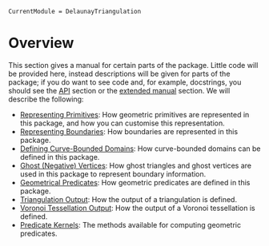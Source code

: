 ```@meta
CurrentModule = DelaunayTriangulation
```

# Overview 

This section gives a manual for certain parts of the package. Little code will be provided here, instead descriptions will be given for parts of the package; if you do want to see code and, for example, docstrings, you should see the [API](../api/overview.md) section or the [extended manual](../extended/overview.md) section. We will describe the following:

- [Representing Primitives](primitives.md): How geometric primitives are represented in this package, and how you can customise this representation.
- [Representing Boundaries](boundaries.md): How boundaries are represented in this package.
- [Defining Curve-Bounded Domains](curve_bounded.md): How curve-bounded domains can be defined in this package.
- [Ghost (Negative) Vertices](ghost_triangles.md): How ghost triangles and ghost vertices are used in this package to represent boundary information.
- [Geometrical Predicates](predicates.md): How geometric predicates are defined in this package.
- [Triangulation Output](triangulation_output.md): How the output of a triangulation is defined.
- [Voronoi Tessellation Output](voronoi_output.md): How the output of a Voronoi tessellation is defined.
- [Predicate Kernels](predicate_kernels.md): The methods available for computing geometric predicates.
